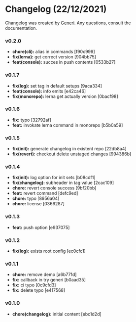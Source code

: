 # Changelog (22/12/2021)

Changelog was created by [Generi](https://github.com/Novout/generi). Any questions, consult the documentation.

### v0.2.0

* **chore(cli):** alias in commands [f90c999]
* **fix(lerna):** get correct version [904bb75]
* **feat(console):** succes in push contents [0533b27]

### v0.1.7

* **fix(log):** set tag in default setups [9aca334]
* **feat(console):** info emits [e42ca46]
* **fix(monorepo):** lerna get actually version [0bacf98]

### v0.1.6

* **fix:** typo [32792af]
* **feat:** invokate lerna command in monorepo [b5b0a59]

### v0.1.5

* **fix(init):** generate changelog in existent repo [22db8a4]
* **fix(revert):** checkout delete unstaged changes [994386b]

### v0.1.4

* **fix(init):** log option for init sets [b08cdf1]
* **fix(changelog):** subheader in tag value [2cac109]
* **chore:** revert console success [9bf20bb]
* **feat:** revert command [defc9ed]
* **chore:** typo [8956a04]
* **chore:** license [0366287]

### v0.1.3

* **feat:** push option [e937075]

### v0.1.2

* **fix(log):** exists root config [ec0cfc1]

### v0.1.1

* **chore:** remove demo [a6b771d]
* **fix:** callback in try generi [b0aad35]
* **fix:** ci typo [0c9cfd3]
* **fix:** delete typo [e417568]

### v0.1.0

* **chore(changelog):** initial content [ebc1d2d]
